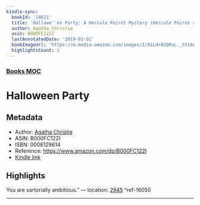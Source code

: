 ```yaml
---
kindle-sync:
  bookId: '24611'
  title: 'Hallowe''en Party: A Hercule Poirot Mystery (Hercule Poirot series Book 36)'
  author: Agatha Christie
  asin: B000FC122I
  lastAnnotatedDate: '2019-03-01'
  bookImageUrl: 'https://m.media-amazon.com/images/I/81Ld+B2QRuL._SY160.jpg'
  highlightsCount: 1
---
```

### [Books MOC](Books%20MOC.md)

# Halloween Party

## Metadata
* Author: [Agatha Christie](https://www.amazon.comundefined)
* ASIN: B000FC122I
* ISBN: 0008129614
* Reference: https://www.amazon.com/dp/B000FC122I
* [Kindle link](kindle://book?action=open&asin=B000FC122I)

## Highlights
You are sartorially ambitious.” — location: [2945](kindle://book?action=open&asin=B000FC122I&location=2945) ^ref-16050

---
